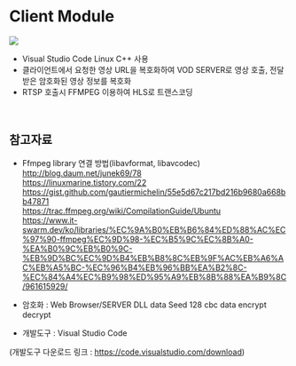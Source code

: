 # Client Module

<img src="https://user-images.githubusercontent.com/65989480/83115534-73ec5d00-a105-11ea-9c3d-0a434e52cb73.png"> 

* Visual Studio Code Linux C++ 사용
* 클라이언트에서 요청한 영상 URL을 복호화하여 VOD SERVER로 영상 호출, 전달 받은 암호화된 영상 정보를 복호화
* RTSP 호출시 FFMPEG 이용하여 HLS로 트랜스코딩 

<br>

## 참고자료
* Ffmpeg library 연결 방법(libavformat, libavcodec)<br>
  http://blog.daum.net/junek69/78<br>
  https://linuxmarine.tistory.com/22<br>
  https://gist.github.com/gautiermichelin/55e5d67c217bd216b9680a668bb47871<br>
  https://trac.ffmpeg.org/wiki/CompilationGuide/Ubuntu<br>
  https://www.it-swarm.dev/ko/libraries/%EC%9A%B0%EB%B6%84%ED%88%AC%EC%97%90-ffmpeg%EC%9D%98-%EC%B5%9C%EC%8B%A0-%EA%B0%9C%EB%B0%9C-%EB%9D%BC%EC%9D%B4%EB%B8%8C%EB%9F%AC%EB%A6%AC%EB%A5%BC-%EC%96%B4%EB%96%BB%EA%B2%8C-%EC%84%A4%EC%B9%98%ED%95%A9%EB%8B%88%EA%B9%8C/961615929/ 

* 암호화 : Web Browser/SERVER DLL data Seed 128 cbc data encrypt decrypt

* 개발도구 : Visual Studio Code<br>

(개발도구 다운로드 링크 : https://code.visualstudio.com/download)
